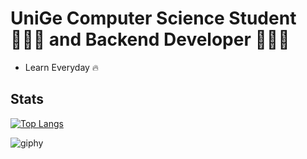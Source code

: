 <!-- # Welcome devs! 👋🏻 -->

# UniGe Computer Science Student 👨🏻‍🎓 and Backend Developer 👨🏻‍💻

* Learn Everyday 🔥

<!-- * 👨🏻‍💻 Jr Back-End Developer @Wikicasa -->
<!-- ** 🎓 Boolean Careers student -->
<!-- ** 📖 Learning everyday -->

<!-- ## What I know -->
<!--![dev_skills](https://user-images.githubusercontent.com/73042051/123401021-aa193c00-d5a6-11eb-9697-6a0abac2c191.png) -->


## Stats

<!-- *![Anurag's GitHub stats](https://github-readme-stats.vercel.app/api?username=alebacce&show_icons=true&theme=dark) -->

[![Top Langs](https://github-readme-stats.vercel.app/api/top-langs/?username=alebacce&layout=compact&show_icons=true&theme=dark)](https://github.com/anuraghazra/github-readme-stats)




<!-- *### Trying to do my best to learn and improve! 💪🏻 -->


![giphy](https://user-images.githubusercontent.com/73042051/123301379-e18ed680-d51b-11eb-8952-decc9259630d.gif)

